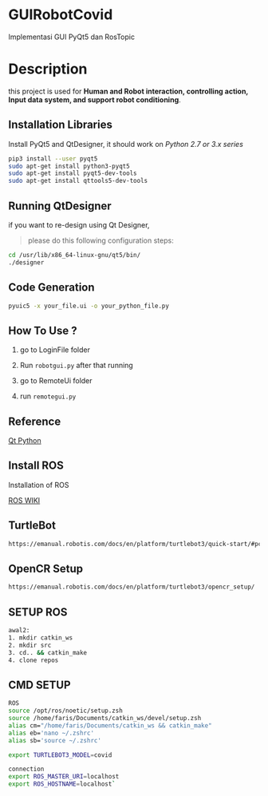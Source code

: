 # GUIRobotCovid
Implementasi GUI PyQt5 dan RosTopic

# Description
this project is used for **Human and Robot interaction, controlling action, Input data system, and support robot conditioning**.

## Installation Libraries

Install PyQt5 and QtDesigner, it should work on *Python 2.7 or 3.x series*

```bash
pip3 install --user pyqt5  
sudo apt-get install python3-pyqt5  
sudo apt-get install pyqt5-dev-tools
sudo apt-get install qttools5-dev-tools
```
## Running QtDesigner
if you want to re-design using Qt Designer, 
> please do this following configuration steps:
```bash
cd /usr/lib/x86_64-linux-gnu/qt5/bin/
./designer
```
## Code Generation

```bash
pyuic5 -x your_file.ui -o your_python_file.py
```
## How To Use ?
1. go to LoginFile folder
2. Run `robotgui.py`
after that running

3. go to RemoteUi folder
4. run `remotegui.py`

## Reference
[Qt Python](https://pythonbasics.org/qt-designer-python/)

## Install ROS
Installation of ROS

[ROS WIKI](http://wiki.ros.org/melodic/Installation/Ubuntu)

## TurtleBot
```bash
https://emanual.robotis.com/docs/en/platform/turtlebot3/quick-start/#pc-setup
```
## OpenCR Setup
```bash
https://emanual.robotis.com/docs/en/platform/turtlebot3/opencr_setup/
```
## SETUP ROS
```bash
awal2:
1. mkdir catkin_ws
2. mkdir src
3. cd.. && catkin_make
4. clone repos
```

## CMD SETUP
```bash
ROS
source /opt/ros/noetic/setup.zsh
source /home/faris/Documents/catkin_ws/devel/setup.zsh
alias cm="/home/faris/Documents/catkin_ws && catkin_make"
alias eb='nano ~/.zshrc'
alias sb='source ~/.zshrc'

export TURTLEBOT3_MODEL=covid

connection
export ROS_MASTER_URI=localhost
export ROS_HOSTNAME=localhost`
```
